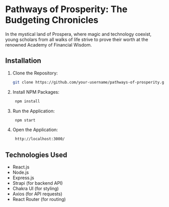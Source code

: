 # Pathways of Prosperity: The Budgeting Chronicles

In the mystical land of Prospera, where magic and technology coexist, young scholars from all walks of life strive to prove their worth at the renowned Academy of Financial Wisdom.

## Installation

1. Clone the Repository:

   ```sh
   git clone https://github.com/your-username/pathways-of-prosperity.git
   ```
2. Install NPM Packages:

   ```sh
    npm install
    ```
3. Run the Application:

   ```sh
    npm start
    ```
4. Open the Application:

   ```sh
    http://localhost:3000/
    ```

## Technologies Used

- React.js
- Node.js
- Express.js
- Strapi (for backend API)
- Chakra UI (for styling)
- Axios (for API requests)
- React Router (for routing)
